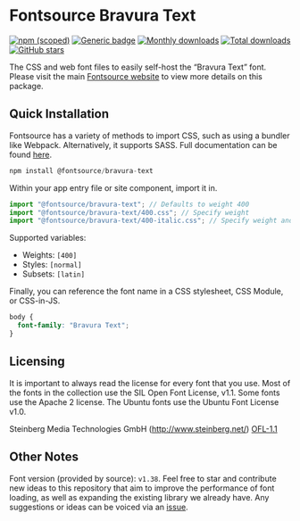 # Fontsource Bravura Text

[![npm (scoped)](https://img.shields.io/npm/v/@fontsource/bravura-text?color=brightgreen)](https://www.npmjs.com/package/@fontsource/bravura-text) [![Generic badge](https://img.shields.io/badge/fontsource-passing-brightgreen)](https://github.com/fontsource/fontsource) [![Monthly downloads](https://badgen.net/npm/dm/@fontsource/bravura-text)](https://github.com/fontsource/fontsource) [![Total downloads](https://badgen.net/npm/dt/@fontsource/bravura-text)](https://github.com/fontsource/fontsource) [![GitHub stars](https://img.shields.io/github/stars/fontsource/fontsource.svg?style=social&label=Star)](https://github.com/fontsource/fontsource/stargazers)

The CSS and web font files to easily self-host the “Bravura Text” font. Please visit the main [Fontsource website](https://fontsource.org/fonts/bravura-text) to view more details on this package.

## Quick Installation

Fontsource has a variety of methods to import CSS, such as using a bundler like Webpack. Alternatively, it supports SASS. Full documentation can be found [here](https://fontsource.org/docs/getting-started/introduction).

```javascript
npm install @fontsource/bravura-text
```

Within your app entry file or site component, import it in.

```javascript
import "@fontsource/bravura-text"; // Defaults to weight 400
import "@fontsource/bravura-text/400.css"; // Specify weight
import "@fontsource/bravura-text/400-italic.css"; // Specify weight and style

```

Supported variables:
- Weights: `[400]`
- Styles: `[normal]`
- Subsets: `[latin]`

Finally, you can reference the font name in a CSS stylesheet, CSS Module, or CSS-in-JS.

```css
body {
  font-family: "Bravura Text";
}
```

## Licensing
It is important to always read the license for every font that you use.
Most of the fonts in the collection use the SIL Open Font License, v1.1. Some fonts use the Apache 2 license. The Ubuntu fonts use the Ubuntu Font License v1.0.

Steinberg Media Technologies GmbH (http://www.steinberg.net/)
[OFL-1.1](https://github.com/steinbergmedia/bravura/blob/bravura-1.380/LICENSE.txt)

## Other Notes
Font version (provided by source): `v1.38`.
Feel free to star and contribute new ideas to this repository that aim to improve the performance of font loading, as well as expanding the existing library we already have. Any suggestions or ideas can be voiced via an [issue](https://github.com/fontsource/fontsource/issues).